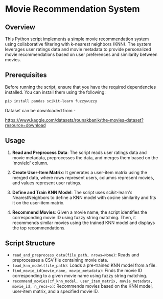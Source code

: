 # Movie Recommendation System

## Overview

This Python script implements a simple movie recommendation system using collaborative filtering with k-nearest neighbors (KNN). The system leverages user ratings data and movie metadata to provide personalized movie recommendations based on user preferences and similarity between movies.

## Prerequisites

Before running the script, ensure that you have the required dependencies installed. You can install them using the following:

```bash
pip install pandas scikit-learn fuzzywuzzy
```

Dataset can be downloaded from -

https://www.kaggle.com/datasets/rounakbanik/the-movies-dataset?resource=download

## Usage

1. **Read and Preprocess Data**: The script reads user ratings data and movie metadata, preprocesses the data, and merges them based on the 'movieId' column.

2. **Create User-Item Matrix**: It generates a user-item matrix using the merged data, where rows represent users, columns represent movies, and values represent user ratings.

3. **Define and Train KNN Model**: The script uses scikit-learn's NearestNeighbors to define a KNN model with cosine similarity and fits it on the user-item matrix.

4. **Recommend Movies**: Given a movie name, the script identifies the corresponding movie ID using fuzzy string matching. Then, it recommends similar movies using the trained KNN model and displays the top recommendations.

## Script Structure

- `read_and_preprocess_data(file_path, nrows=None)`: Reads and preprocesses a CSV file containing movie data.
- `load_knn_model(file_path)`: Loads a pre-trained KNN model from a file.
- `find_movie_id(movie_name, movie_metadata)`: Finds the movie ID corresponding to a given movie name using fuzzy string matching.
- `recommend_movies(cf_knn_model, user_item_matrix, movie_metadata, movie_id, n_recs=5)`: Recommends movies based on the KNN model, user-item matrix, and a specified movie ID.

